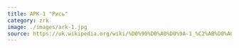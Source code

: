 ```yaml
---
title: АРК-1 "Рись"
category: zrk
image: ./images/ark-1.jpg
source: https://uk.wikipedia.org/wiki/%D0%90%D0%A0%D0%9A-1_%C2%AB%D0%A0%D0%B8%D1%81%D1%8C%C2%BB
---
```

